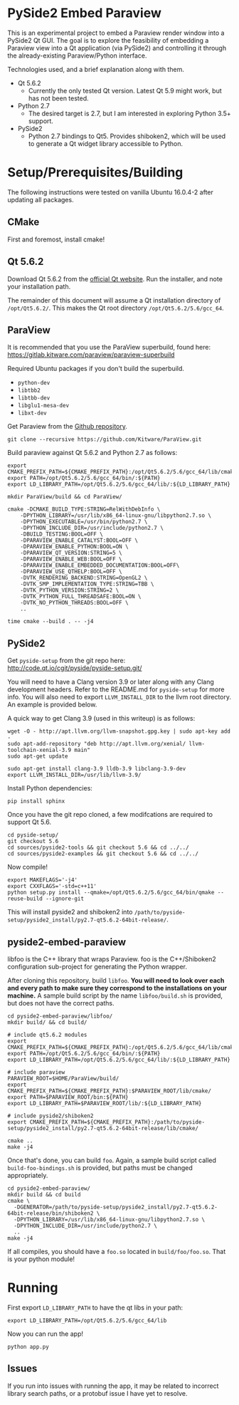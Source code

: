 # PySide2 Embed Paraview 

This is an experimental project to embed a Paraview render window into a PySide2
Qt GUI. The goal is to explore the feasibility of embedding a Paraview view into
a Qt application (via PySide2) and controlling it through the already-existing
Paraview/Python interface.

Technologies used, and a brief explanation along with them.

- Qt 5.6.2
  - Currently the only tested Qt version. Latest Qt 5.9 might work, but has not
    been tested.
- Python 2.7
  - The desired target is 2.7, but I am interested in exploring Python 3.5+
    support.
- PySide2
  - Python 2.7 bindings to Qt5. Provides shiboken2, which will be used to
    generate a Qt widget library accessible to Python.

# Setup/Prerequisites/Building

The following instructions were tested on vanilla Ubuntu 16.0.4-2 after updating
all packages.

## CMake

First and foremost, install cmake!

## Qt 5.6.2

Download Qt 5.6.2 from the
[official Qt website](https://download.qt.io/official_releases/qt/5.6/5.6.2/).
Run the installer, and note your installation path.

The remainder of this document will assume a Qt installation directory of
`/opt/Qt5.6.2/`. This makes the Qt root directory `/opt/Qt5.6.2/5.6/gcc_64`.

## ParaView

It is recommended that you use the ParaView superbuild, found here:
<https://gitlab.kitware.com/paraview/paraview-superbuild>

Required Ubuntu packages if you don't build the superbuild.
- `python-dev`
- `libtbb2`
- `libtbb-dev`
- `libglu1-mesa-dev`
- `libxt-dev`

Get Paraview from the [Github repository](https://github.com/kitware/paraview).
```
git clone --recursive https://github.com/Kitware/ParaView.git
```

Build paraview against Qt 5.6.2 and Python 2.7 as follows:
```
export CMAKE_PREFIX_PATH=${CMAKE_PREFIX_PATH}:/opt/Qt5.6.2/5.6/gcc_64/lib/cmake/
export PATH=/opt/Qt5.6.2/5.6/gcc_64/bin/:${PATH}
export LD_LIBRARY_PATH=/opt/Qt5.6.2/5.6/gcc_64/lib/:${LD_LIBRARY_PATH}

mkdir ParaView/build && cd ParaView/ 

cmake -DCMAKE_BUILD_TYPE:STRING=RelWithDebInfo \
    -DPYTHON_LIBRARY=/usr/lib/x86_64-linux-gnu/libpython2.7.so \
    -DPYTHON_EXECUTABLE=/usr/bin/python2.7 \
    -DPYTHON_INCLUDE_DIR=/usr/include/python2.7 \
    -DBUILD_TESTING:BOOL=OFF \
    -DPARAVIEW_ENABLE_CATALYST:BOOL=OFF \
    -DPARAVIEW_ENABLE_PYTHON:BOOL=ON \
    -DPARAVIEW_QT_VERSION:STRING=5 \
    -DPARAVIEW_ENABLE_WEB:BOOL=OFF \
    -DPARAVIEW_ENABLE_EMBEDDED_DOCUMENTATION:BOOL=OFF\
    -DPARAVIEW_USE_QTHELP:BOOL=OFF \
    -DVTK_RENDERING_BACKEND:STRING=OpenGL2 \
    -DVTK_SMP_IMPLEMENTATION_TYPE:STRING=TBB \
    -DVTK_PYTHON_VERSION:STRING=2 \
    -DVTK_PYTHON_FULL_THREADSAFE:BOOL=ON \
    -DVTK_NO_PYTHON_THREADS:BOOL=OFF \
    ..

time cmake --build . -- -j4
```

## PySide2

Get `pyside-setup` from the git repo here:
<http://code.qt.io/cgit/pyside/pyside-setup.git/>

You will need to have a Clang version 3.9 or later along with any Clang
development headers. Refer to the README.md for `pyside-setup` for more info.
You will also need to export `LLVM_INSTALL_DIR` to the llvm root directory.
An example is provided below.

A quick way to get Clang 3.9 (used in this writeup) is as follows:
```
wget -O - http://apt.llvm.org/llvm-snapshot.gpg.key | sudo apt-key add -
sudo apt-add-repository "deb http://apt.llvm.org/xenial/ llvm-toolchain-xenial-3.9 main"
sudo apt-get update

sudo apt-get install clang-3.9 lldb-3.9 libclang-3.9-dev
export LLVM_INSTALL_DIR=/usr/lib/llvm-3.9/
```

Install Python dependencies:
```
pip install sphinx
```

Once you have the git repo cloned, a few modifcations are required to support
Qt 5.6.
```
cd pyside-setup/
git checkout 5.6
cd sources/pyside2-tools && git checkout 5.6 && cd ../../
cd sources/pyside2-examples && git checkout 5.6 && cd ../../
```

Now compile!
```
export MAKEFLAGS='-j4'
export CXXFLAGS='-std=c++11'
python setup.py install --qmake=/opt/Qt5.6.2/5.6/gcc_64/bin/qmake --reuse-build --ignore-git
```

This will install pyside2 and shiboken2 into
`/path/to/pyside-setup/pyside2_install/py2.7-qt5.6.2-64bit-release/`.

## pyside2-embed-paraview

libfoo is the C++ library that wraps Paraview.
foo is the C++/Shiboken2 configuration sub-project for generating the Python
wrapper.

After cloning this repository, build `libfoo`.
**You will need to look over each and every path to make sure they correspond
to the installations on your machine.** A sample build script by the name
`libfoo/build.sh` is provided, but does not have the correct paths.
```
cd pyside2-embed-paraview/libfoo/
mkdir build/ && cd build/

# include qt5.6.2 modules
export CMAKE_PREFIX_PATH=${CMAKE_PREFIX_PATH}:/opt/Qt5.6.2/5.6/gcc_64/lib/cmake/
export PATH=/opt/Qt5.6.2/5.6/gcc_64/bin/:${PATH}
export LD_LIBRARY_PATH=/opt/Qt5.6.2/5.6/gcc_64/lib/:${LD_LIBRARY_PATH}

# include paraview
PARAVIEW_ROOT=$HOME/ParaView/build/
export CMAKE_PREFIX_PATH=${CMAKE_PREFIX_PATH}:$PARAVIEW_ROOT/lib/cmake/
export PATH=$PARAVIEW_ROOT/bin:${PATH}
export LD_LIBRARY_PATH=$PARAVIEW_ROOT/lib/:${LD_LIBRARY_PATH}

# include pyside2/shiboken2
export CMAKE_PREFIX_PATH=${CMAKE_PREFIX_PATH}:/path/to/pyside-setup/pyside2_install/py2.7-qt5.6.2-64bit-release/lib/cmake/

cmake ..
make -j4
```

Once that's done, you can build `foo`. Again, a sample build script called
`build-foo-bindings.sh` is provided, but paths must be changed appropriately.
```
cd pyside2-embed-paraview/
mkdir build && cd build
cmake \
  -DGENERATOR=/path/to/pyside-setup/pyside2_install/py2.7-qt5.6.2-64bit-release/bin/shiboken2 \
  -DPYTHON_LIBRARY=/usr/lib/x86_64-linux-gnu/libpython2.7.so \
  -DPYTHON_INCLUDE_DIR=/usr/include/python2.7 \
  ..
make -j4
```

If all compiles, you should have a `foo.so` located in `build/foo/foo.so`. That
is your python module!

# Running

First export `LD_LIBRARY_PATH` to have the qt libs in your path:
```
export LD_LIBRARY_PATH=/opt/Qt5.6.2/5.6/gcc_64/lib
```

Now you can run the app!
```
python app.py
```

## Issues

If you run into issues with running the app, it may be related to incorrect
library search paths, or a protobuf issue I have yet to resolve.
